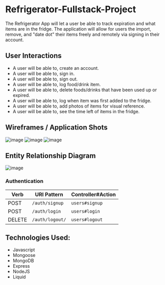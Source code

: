 # Refrigerator-Fullstack-Project

The Refrigerator App will let a user be able to track expiration and what items are in the fridge. The application will allow for users the import, remove, and "date dot" their items freely and remotely via signing in their account.

## User Interactions
- A user will be able to, create an account. 
- A user will be able to, sign in.
- A user will be able to, sign out.
- A user will be able to, log food/drink item.
- A user will be able to, delete foods/drinks that have been used up or expired.
- A user will be able to, log when item was first added to the fridge.
- A user will be able to, add photos of items for visual reference.
- A user will be able to, see the time left of items in the fridge.

## Wireframes / Application Shots
![image](https://user-images.githubusercontent.com/106713788/214065447-16acf7b0-2e02-4381-810c-87f88dcaa935.png)
![image](https://user-images.githubusercontent.com/106713788/214067874-fadb70f6-a0cf-4538-b5bd-643711c69b1d.png)
![image](https://user-images.githubusercontent.com/106713788/214073501-784d818e-b7ac-42d6-ae2f-c625bb30bda3.png)



## Entity Relationship Diagram

![image](https://user-images.githubusercontent.com/106713788/214084552-fadd79d3-8d17-40b0-a773-10c55bb4d1bf.png)

### Authentication

| Verb   | URI Pattern            | Controller#Action |
|--------|------------------------|-------------------|
| POST   | `/auth/signup`             | `users#signup`    |
| POST   | `/auth/login`             | `users#login`    |
| DELETE | `/auth/logout/`        | `users#logout`   |


## Technologies Used:
- Javascript
- Mongoose
- MongoDB
- Express
- NodeJS
- Liquid
